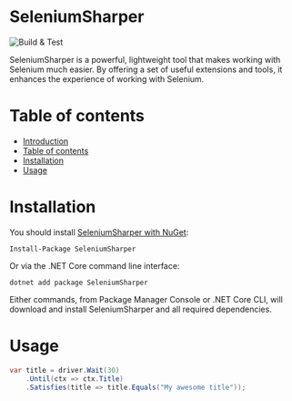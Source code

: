 # SeleniumSharper
![Build & Test](https://img.shields.io/github/actions/workflow/status/maik-hasler/SeleniumSharper/dotnet.yml?branch=main&label=Build%20%26%20Tests)

SeleniumSharper is a powerful, lightweight tool that makes working with Selenium much easier. By offering a set of useful extensions and tools, it enhances the experience of working with Selenium.

# Table of contents
- [Introduction](#seleniumsharper)
- [Table of contents](#table-of-contents)
- [Installation](#installation)
- [Usage](#usage)

# Installation
You should install [SeleniumSharper with NuGet](https://www.nuget.org/packages/SeleniumSharper):
```
Install-Package SeleniumSharper
```
Or via the .NET Core command line interface:
```
dotnet add package SeleniumSharper
```
Either commands, from Package Manager Console or .NET Core CLI, will download and install SeleniumSharper and all required dependencies.

# Usage
```csharp
var title = driver.Wait(30)
    .Until(ctx => ctx.Title)
    .Satisfies(title => title.Equals("My awesome title"));
```
